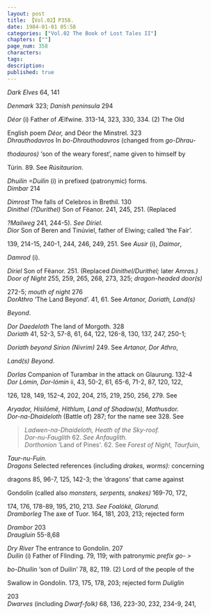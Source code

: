 ```yaml
---
layout: post
title: 【Vol.02】P358.
date: 1984-01-01 05:58
categories: ["Vol.02 The Book of Lost Tales II"]
chapters: [""]
page_num: 358
characters: 
tags: 
description: 
published: true
---
```


<p style="text-indent: 0;">
<I>Dark Elves</I>    64, 141
</p>

<I>Denmark</I>    323; <I>Danish peninsula</I> 294

<I>Déor</I>   (i) Father of Ælfwine. 313-14, 323, 330, 334. (2) The Old

English poem <I>Déor,</I> and Déor the Minstrel. 323<BR><I>Dhrauthodavros</I>     In   <I>bo-Dhrauthodavros</I>   (changed   from <I>go-Dhrau-</I>

<I>thodauros)</I> ‘son of the weary forest’,  name given to himself by

Túrin. 89. See <I>Rúsitaurion</I>.

<I>Dhuilin     =Duilin</I> (i) in prefixed (patronymic) forms.<BR><I>Dimbar</I>    214

<I>Dimrost</I>    The falls of Celebros in Brethil. 130<BR><I>Dinithel   (?Durithel)</I>     Son   of   Fëanor.  241,  245,  251.  (Replaced

<I>?Mailweg</I> 241<I>,</I> 244-5). <I>See Díriel.<BR>Dior</I>    Son of Beren and Tinúviel, father of Elwing; called ‘the Fair’.

139, 214-15, 240-1, 244, 246, 249, 251. See <I>Ausir</I> (i), <I>Daimor</I>,

<I>Damrod</I> (i).

<I>Díriel</I>   Son of Fëanor. 251. (Replaced <I>Dinithel/Durithel;</I> later <I>Amras.)<BR>Door of Night</I>    255, 259, 265, 268, 273, 325; <I>dragon-headed door(s)</I>

272-5; <I>mouth of night</I> 276<BR><I>DorAthro</I>    ‘The Land Beyond’. 41, 61. See <I>Artanor, Doriath, Land(s)</I>

<I>Beyond</I>.

<I>Dor Daedeloth</I>     The land of Morgoth. 328<BR><I>Doriath</I>    41, 52-3, 57-8, 61, 64, 122, 126-8, 130, 137, 247, 250-1;

<I>Doriath beyond Sirion  (Nivrim)</I>   249. See <I>Artanor, Dor Athro</I>,

<I>Land(s) Beyond</I>.

<I>Dorlas</I>     Companion of Turambar in the attack on Glaurung. 132-4<BR><I>Dor Lómin, Dor-lómin</I>   ii, 43, 50-2, 61, 65-6, 71-2, 87, 120, 122,

126, 128, 149, 152-4, 202, 204, 215, 219, 250, 256, 279. See

<I>Aryador, Hisilómë, Hithlum, Land of Shadow(s), Mathusdor.<BR>Dor-na-Dhaideloth</I>     (Battle   of)   287; for   the   name   see   328. See

>  <I>Ladwen-na-Dhaideloth, Heath of the Sky-roof.<BR>Dor-nu-Fauglith</I>     62. <I>See Anfauglith.<BR>Dorthonion</I>     ‘Land   of   Pines'.   62. See  <I>Forest   of Night,   Taurfuin</I>,

<I>Taur-nu-Fuin.<BR>Dragons</I>     Selected references (including <I>drakes, worms):</I> concerning

dragons 85, 96-7, 125, 142-3; the ‘dragons' that came against

Gondolin (called also <I>monsters, serpents, snakes)</I>  169-70, 172,

174, 176, 178-89, 195, 210, 213. <I>See Foalókë, Glorund.<BR>Dramborleg</I>    The axe of Tuor.   164, 181, 203, 213; rejected  form

<I>Drambor</I> 203<BR><I>Draugluin</I>     55-8,68

<I>Dry River</I>    The entrance to Gondolin. 207<BR><I>Duilin</I>     (i) Father of Flinding. 79, 119; with patronymic <I>prefix go- ></I>

<I>bo-Dhuilin</I> ‘son of Duilin’ 78, 82, 119. (2) Lord of the people of the

Swallow in Gondolin. 173, 175, 178, 203; rejected form <I>Duliglin</I>

203<BR><I>Dwarves</I>    (including <I>Dwarf-folk)</I> 68, 136, 223-30, 232, 234-9, 241,

